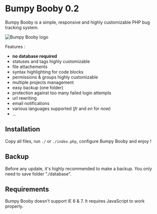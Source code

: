 # Bumpy Booby 0.2

Bumpy Booby is a simple, responsive and highly customizable PHP bug tracking
system.

![Bumpy Booby logo](http://uploads.derivoile.fr/bumpy-booby.png)

Features :

- **no database required**
- statuses and tags highly customizable
- file attachements
- syntax highlighting for code blocks
- permissions & groups highly customizable
- multiple projects management
- easy backup (one folder)
- protection against too many failed login attempts
- url rewriting
- email notifications
- various languages supported (*fr* and *en* for now)
- …

## Installation

Copy all files, run `./` or `./index.php`, configure Bumpy Booby and enjoy !

## Backup

Before any update, it's highly recommended to make a backup. You only need to
save folder "./database".

## Requirements

Bumpy Booby doesn't support IE 6 & 7. It requires JavaScript to work
properly.